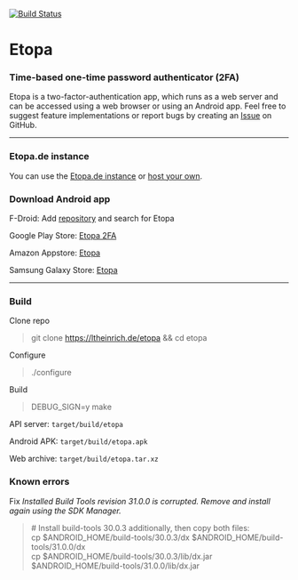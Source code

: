 [![Build Status](https://ltheinrich.de/etopa/workflows/CI/badge.svg)](https://ltheinrich.de/etopa/actions?query=workflow%3ACI)

# Etopa
### Time-based one-time password authenticator (2FA)
Etopa is a two-factor-authentication app, which runs as a web server and can be accessed using a web browser or using an Android app. Feel free to suggest feature implementations or report bugs by creating an [Issue](https://github.com/ltheinrich/etopa/issues) on GitHub.

<hr>

### Etopa<span></span>.de instance
You can use the [Etopa.de instance](https://etopa.de/) or [host your own](https://github.com/ltheinrich/etopa/wiki/Install-server).

### Download Android app
F-Droid: Add [repository](https://fdroid.ltheinrich.de/fdroid/repo/?fingerprint=B90FC7691EC5BE977DCBBCB18C3984C794CCAFA5BB8712ED2D64F9FD8703B636) and search for Etopa

Google Play Store: [Etopa 2FA](https://play.google.com/store/apps/details?id=de.ltheinrich.etopa)

Amazon Appstore: [Etopa](https://www.amazon.com/gp/mas/dl/android?p=de.ltheinrich.etopa)

Samsung Galaxy Store: [Etopa](https://apps.samsung.com/gear/appDetail.as?appId=de.ltheinrich.etopa)

<hr>

### Build
Clone repo
> git clone https://ltheinrich.de/etopa && cd etopa

Configure
> ./configure

Build
> DEBUG_SIGN=y make

API server: `target/build/etopa`

Android APK: `target/build/etopa.apk`

Web archive: `target/build/etopa.tar.xz`

### Known errors
Fix *Installed Build Tools revision 31.0.0 is corrupted. Remove and install again using the SDK Manager.*
> \# Install build-tools 30.0.3 additionally, then copy both files:<br>
> cp $ANDROID_HOME/build-tools/30.0.3/dx $ANDROID_HOME/build-tools/31.0.0/dx<br>
> cp $ANDROID_HOME/build-tools/30.0.3/lib/dx.jar $ANDROID_HOME/build-tools/31.0.0/lib/dx.jar

